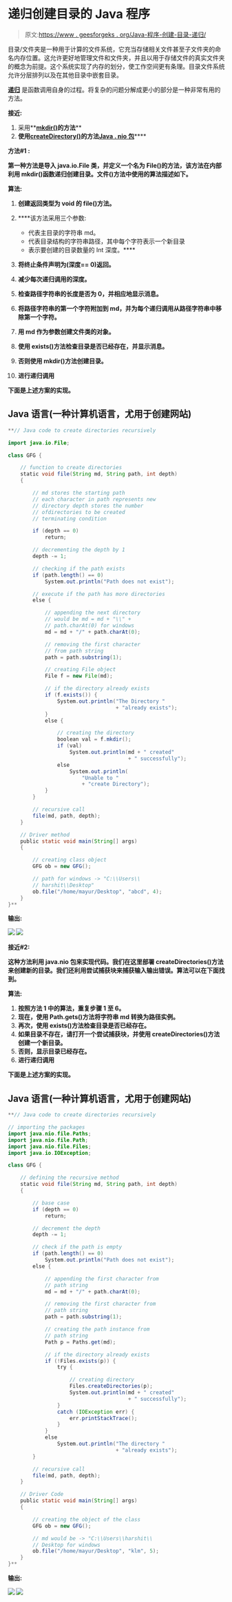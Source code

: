 # 递归创建目录的 Java 程序

> 原文:[https://www . geesforgeks . org/Java-程序-创建-目录-递归/](https://www.geeksforgeeks.org/java-program-to-create-directories-recursively/)

目录/文件夹是一种用于计算的文件系统，它充当存储相关文件甚至子文件夹的命名内存位置。这允许更好地管理文件和文件夹，并且以用于存储文件的真实文件夹的概念为前提。这个系统实现了内存的划分，使工作空间更有条理。目录文件系统允许分层排列以及在其他目录中嵌套目录。

[**递归**](https://www.geeksforgeeks.org/recursion/) 是函数调用自身的过程。将复杂的问题分解成更小的部分是一种非常有用的方法。

**接近:**

1.  采用**[**mkdir()**](https://www.geeksforgeeks.org/file-mkdir-method-in-java-with-examples/)**的方法****
2.  ****使用[**createDirectory()**](https://docs.oracle.com/javase/tutorial/essential/io/dirs.html)**的方法**[**Java . nio 包**](https://www.geeksforgeeks.org/introduction-to-java-nio-with-examples/)********

******方法#1 :******

****第一种方法是导入 java.io.File 类，并定义一个名为 File()的方法，该方法在内部利用 mkdir()函数递归创建目录。文件()方法中使用的算法描述如下。****

******算法:******

1.  ****创建返回类型为 void 的 file()方法。****
2.  ****该方法采用三个参数:

    *   代表主目录的字符串 md。
    *   代表目录结构的字符串路径，其中每个字符表示一个新目录
    *   表示要创建的目录数量的 Int 深度。**** 
3.  ****将终止条件声明为(深度== 0)返回。****
4.  ****减少每次递归调用的深度。****
5.  ****检查路径字符串的长度是否为 0，并相应地显示消息。****
6.  ****将路径字符串的第一个字符附加到 md，并为每个递归调用从路径字符串中移除第一个字符。****
7.  ****用 md 作为参数创建文件类的对象。****
8.  ****使用 exists()方法检查目录是否已经存在，并显示消息。****
9.  ****否则使用 mkdir()方法创建目录。****
10.  ****进行递归调用**** 

****下面是上述方案的实现。****

## ****Java 语言(一种计算机语言，尤用于创建网站)****

```java
**// Java code to create directories recursively

import java.io.File;

class GFG {

    // function to create directories
    static void file(String md, String path, int depth)
    {

        // md stores the starting path
        // each character in path represents new
        // directory depth stores the number
        // ofdirectories to be created
        // terminating condition

        if (depth == 0)
            return;

        // decrementing the depth by 1
        depth -= 1;

        // checking if the path exists
        if (path.length() == 0)
            System.out.println("Path does not exist");

        // execute if the path has more directories
        else {

            // appending the next directory
            // would be md = md + "\\" +
            // path.charAt(0) for windows
            md = md + "/" + path.charAt(0);

            // removing the first character
            // from path string
            path = path.substring(1);

            // creating File object
            File f = new File(md);

            // if the directory already exists
            if (f.exists()) {
                System.out.println("The Directory "
                                   + "already exists");
            }
            else {

                // creating the directory
                boolean val = f.mkdir();
                if (val)
                    System.out.println(md + " created"
                                       + " successfully");
                else
                    System.out.println(
                        "Unable to "
                        + "create Directory");
            }
        }

        // recursive call
        file(md, path, depth);
    }

    // Driver method
    public static void main(String[] args)
    {

        // creating class object
        GFG ob = new GFG();

        // path for windows -> "C:\\Users\\
        // harshit\\Desktop"
        ob.file("/home/mayur/Desktop", "abcd", 4);
    }
}**
```

******输出:******

****![](img/1423dc0716a33b57fb86d7301a19a6d3.png) ![](img/579b5fc94e276228417b0022da54b264.png)****

******接近#2:******

****这种方法利用 java.nio 包来实现代码。我们在这里部署 createDirectories()方法来创建新的目录。我们还利用尝试捕获块来捕获输入输出错误。算法可以在下面找到。****

******算法:******

1.  ****按照方法 1 中的算法，重复步骤 1 至 6。****
2.  ****现在，使用 Path.gets()方法将字符串 md 转换为路径实例。****
3.  ****再次，使用 exists()方法检查目录是否已经存在。****
4.  ****如果目录不存在，请打开一个尝试捕获块，并使用 createDirectories()方法创建一个新目录。****
5.  ****否则，显示目录已经存在。****
6.  ****进行递归调用****

****下面是上述方案的实现。****

## ****Java 语言(一种计算机语言，尤用于创建网站)****

```java
**// Java code to create directories recursively

// importing the packages
import java.nio.file.Paths;
import java.nio.file.Path;
import java.nio.file.Files;
import java.io.IOException;

class GFG {

    // defining the recursive method
    static void file(String md, String path, int depth)
    {

        // base case
        if (depth == 0)
            return;

        // decrement the depth
        depth -= 1;

        // check if the path is empty
        if (path.length() == 0)
            System.out.println("Path does not exist");
        else {

            // appending the first character from
            // path string
            md = md + "/" + path.charAt(0);

            // removing the first character from
            // path string
            path = path.substring(1);

            // creating the path instance from
            // path string
            Path p = Paths.get(md);

            // if the directory already exists
            if (!Files.exists(p)) {
                try {

                    // creating directory
                    Files.createDirectories(p);
                    System.out.println(md + " created"
                                       + " successfully");
                }
                catch (IOException err) {
                    err.printStackTrace();
                }
            }
            else
                System.out.println("The directory "
                                   + "already exists");
        }

        // recursive call
        file(md, path, depth);
    }

    // Driver Code
    public static void main(String[] args)
    {

        // creating the object of the class
        GFG ob = new GFG();

        // md would be -> "C:\\Users\\harshit\\
        // Desktop for windows
        ob.file("/home/mayur/Desktop", "klm", 5);
    }
}**
```

******输出:******

****![](img/a50a659ff3dfd826c2d44631a0abfa1f.png) ![](img/7386cc6559d18e1966dd2cb71838e060.png)****
